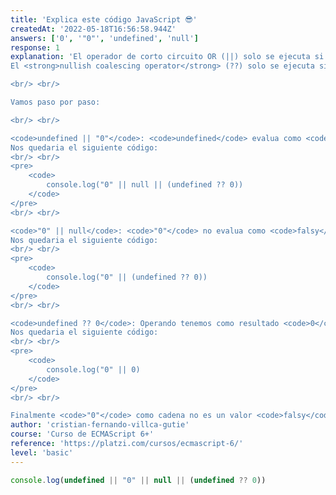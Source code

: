 ```yaml
---
title: 'Explica este código JavaScript 😎'
createdAt: '2022-05-18T16:56:58.944Z'
answers: ['0', '"0"', 'undefined', 'null']
response: 1 
explanation: 'El operador de corto circuito OR (||) solo se ejecuta si el primer operando es <code>falsy</code>.
El <strong>nullish coalescing operator</strong> (??) solo se ejecuta si el primer operando es <code>nullish</code> (<code>null</code> o <code>undefined</code>).

<br/> <br/>

Vamos paso por paso:

<br/> <br/>

<code>undefined || "0"</code>: <code>undefined</code> evalua como <code>falsy</code> entonces tendriamos <code>"0"</code>.
Nos quedaria el siguiente código:
<br/> <br/>
<pre>
    <code>
        console.log("0" || null || (undefined ?? 0))
    </code>
</pre>
<br/> <br/>

<code>"0" || null</code>: <code>"0"</code> no evalua como <code>falsy</code> entonces no se ejecuta el operador de corto circuito.
Nos quedaria el siguiente código:
<br/> <br/>
<pre>
    <code>
        console.log("0" || (undefined ?? 0))
    </code>
</pre>
<br/> <br/>

<code>undefined ?? 0</code>: Operando tenemos como resultado <code>0</code> por que <code>undefined</code> es un valor <code>nullish</code>.
Nos quedaria el siguiente código:
<br/> <br/>
<pre>
    <code>
        console.log("0" || 0)
    </code>
</pre>
<br/> <br/>

Finalmente <code>"0"</code> como cadena no es un valor <code>falsy</code> entonces no podemos ejecutar el operador de corto circuito dando como resultado final <code>"0"</code>.'
author: 'cristian-fernando-villca-gutie'
course: 'Curso de ECMAScript 6+'
reference: 'https://platzi.com/cursos/ecmascript-6/'
level: 'basic'
---
```

```javascript
console.log(undefined || "0" || null || (undefined ?? 0))
```